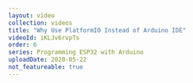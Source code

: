 ```yaml
---
layout: video
collection: videos
title: "Why Use PlatformIO Instead of Arduino IDE"
videoId: iKLJv6rvpTs
order: 6
series: Programming ESP32 with Arduino
uploadDate: 2020-05-22
not_featureable: true
---
```


